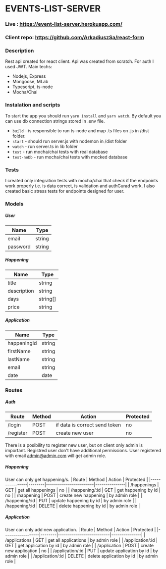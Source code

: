 # EVENTS-LIST-SERVER

### Live : https://event-list-server.herokuapp.com/

### Client repo: https://github.com/ArkadiuszSa/react-form

### Description

Rest api created for react client. Api was created from scratch. For auth I used JWT.
Main techs:

- Nodejs, Express
- Mongoose, MLab
- Typescript, ts-node
- Mocha/Chai

### Instalation and scripts

To start the app you should run `yarn install` and `yarn watch`. By default you can use db connection strings stored in .env file.

- `build` - is responsible to run ts-node and map .ts files on .js in /dist folder.
- `start` - should run server.js with nodemon in /dist folder
- `watch` - run server.ts in lib folder
- `test` - run mocha/chai tests with real database
- `test-noDb` - run mocha/chai tests with mocked database

### Tests

I created only integration tests with mocha/chai that check if the endpoints work properly i.e. is data correct, is validation and authGurad work. I also created basic stress tests for endpoints designed for user.

### Models

##### User

| Name     | Type   |
| -------- | ------ |
| email    | string |
| password | string |

##### Happening

| Name        | Type     |
| ----------- | -------- |
| title       | string   |
| description | string   |
| days        | string[] |
| price       | string   |

##### Application

| Name        | Type   |
| ----------- | ------ |
| happeningId | string |
| firstName   | string |
| lastName    | string |
| email       | string |
| date        | date   |

### Routes

##### Auth

| Route     | Method | Action                        | Protected |
| --------- | ------ | ----------------------------- | --------- |
| /login    | POST   | if data is correct send token | no        |
| /register | POST   | create new user               | no        |

There is a posibility to register new user, but on client only admin is important. Registred user don't have additional permissions. User registered with email admin@admin.com will get admin role.

##### Happening

User can only get happening/s.
| Route | Method | Action | Protected |
|----------------|--------|------------------------|---------------|
| /happenings | GET | get all happenings | no |
| /happening/:id | GET | get happening by id | no |
| /happening | POST | create new happening | by admin role |
| /happening/:id | PUT | update happening by id | by admin role |
| /happening/:id | DELETE | delete happening by id | by admin role |

##### Application

User can only add new application.
| Route | Method | Action | Protected |
|------------------|--------|--------------------------|---------------|
| /applications | GET | get all applications | by admin role |
| /application/:id | GET | get application by id | by admin role |
| /application | POST | create new application | no |
| /application/:id | PUT | update application by id | by admin role |
| /application/:id | DELETE | delete application by id | by admin role |
